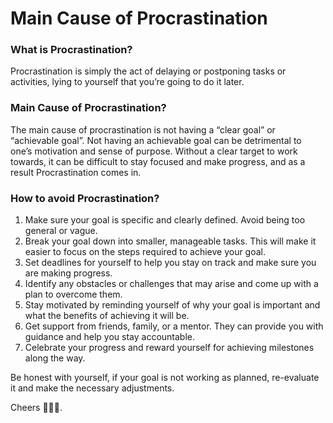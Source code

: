 # Main Cause of Procrastination

### What is Procrastination?

Procrastination is simply the act of delaying or postponing tasks or activities, lying to yourself that you’re going to do it later.

### Main Cause of Procrastination?

The main cause of procrastination is not having a “clear goal” or “achievable goal”. Not having an achievable goal can be detrimental to one’s motivation and sense of purpose. Without a clear target to work towards, it can be difficult to stay focused and make progress, and as a result Procrastination comes in.

### How to avoid Procrastination?

1. Make sure your goal is specific and clearly defined. Avoid being too general or vague.
2. Break your goal down into smaller, manageable tasks. This will make it easier to focus on the steps required to achieve your goal.
3. Set deadlines for yourself to help you stay on track and make sure you are making progress.
4. Identify any obstacles or challenges that may arise and come up with a plan to overcome them.
5. Stay motivated by reminding yourself of why your goal is important and what the benefits of achieving it will be.
6. Get support from friends, family, or a mentor. They can provide you with guidance and help you stay accountable.
7. Celebrate your progress and reward yourself for achieving milestones along the way.

Be honest with yourself, if your goal is not working as planned, re-evaluate it and make the necessary adjustments.

Cheers 🎉🎉🎉.
